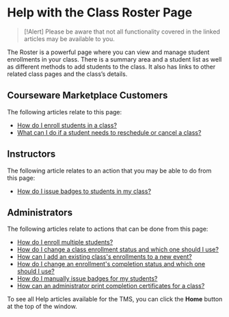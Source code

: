# Help with the Class Roster Page

> [!Alert] Please be aware that not all functionality covered in the linked articles may be available to you.

The Roster is a powerful page where you can view and manage student enrollments in your class. There is a summary area and a student list as well as different methods to add students to the class. It also has links to other related class pages and the class’s details. 

## Courseware Marketplace Customers

The following articles relate to this page:

- [How do I enroll students in a class?](../arvato-marketplace/fulfilling-marketplace-order/enroll-students-in-class.md)
- [What can I do if a student needs to reschedule or cancel a class?](../arvato-marketplace/faq-for-arvato-marketplace/reschedule-cancel-student.md)

## Instructors

The following article relates to an action that you may be able to do from this page:

- [How do I issue badges to students in my class?](../instructors/instructor-prep-and-classes/issue-manual-badge.md)

## Administrators

The following articles relate to actions that can be done from this page:

- [How do I enroll multiple students?](../tms-administrators/classes/enrollments-roster/enroll-multiple-students.md)
- [How do I change a class enrollment status and which one should I use?](../tms-administrators/classes/enrollments-roster/change-class-enrollment-status-and-which-to-use.md)
- [How can I add an existing class's enrollments to a new event?](../tms-administrators/classes/enrollments-roster/add-existing-class-enrollments-to-new-event.md)
- [How do I change an enrollment's completion status and which one should I use?](../tms-administrators/classes/enrollments-roster/change-enrollments-completion-status-and-which-to-use.md)
- [How do I manually issue badges for my students?](../tms-administrators/badges-achievements/manual-issuance.md)
- [How can an administrator print completion certificates for a class?](../tms-administrators/classes/schedule/print-completion-certificates-for-class-by-admin.md)

To see all Help articles available for the TMS, you can click the **Home** button at the top of the window.
